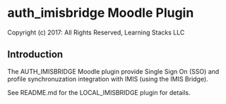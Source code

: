 # auth_imisbridge Moodle Plugin

Copyright (c) 2017: All Rights Reserved, Learning Stacks LLC

## Introduction

The AUTH_IMISBRIDGE Moodle plugin provide Single Sign On (SSO) and profile synchronuzation integration with IMIS (using the IMIS Bridge).

See README.md for the LOCAL_IMISBRIDGE plugin for details.
